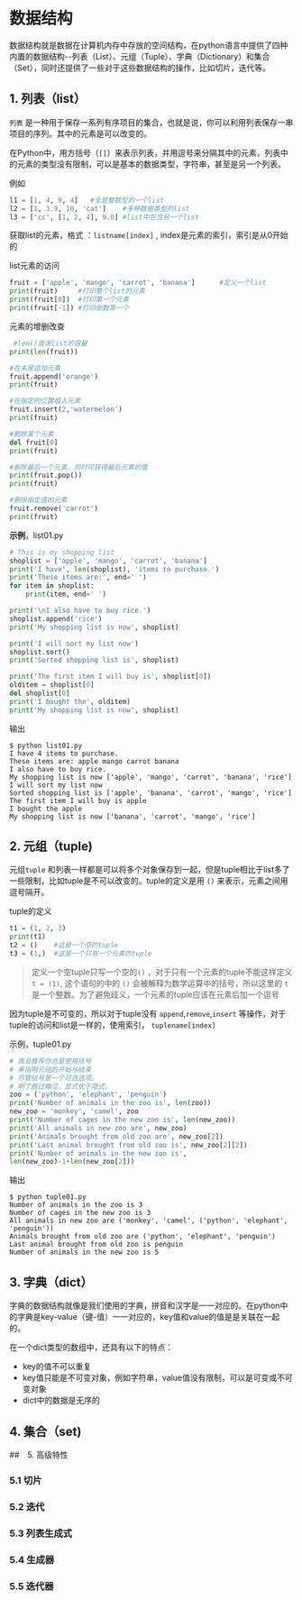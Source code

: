# 数据结构

数据结构就是数据在计算机内存中存放的空间结构，在python语言中提供了四种内置的数据结构--列表（List）、元组（Tuple）、字典（Dictionary）和集合（Set），同时还提供了一些对于这些数据结构的操作，比如切片，迭代等。



## 1. 列表（list）

`列表` 是一种用于保存一系列有序项目的集合，也就是说，你可以利用列表保存一串项目的序列。其中的元素是可以改变的。

在Python中，用方括号（`[]`）来表示列表，并用逗号来分隔其中的元素，列表中的元素的类型没有限制，可以是基本的数据类型，字符串，甚至是另一个列表。

例如

```python
l1 = [1, 4, 9, 4]	#全是整数型的一个list
l2 = [1, 3.9, 10, 'cat']	#多种数据类型的list
l3 = ['cc', [1, 2, 4], 9.0] #list中包含另一个list
```

获取list的元素，格式 ：`listname[index]` , index是元素的索引，索引是从0开始的

list元素的访问

```python
fruit = ['apple', 'mango', 'carrot', 'banana']		#定义一个list
print(fruit)     #打印整个list的元素
print(fruit[0])  #打印第一个元素
print(fruit[-1]) #打印倒数第一个

```

元素的增删改查

```python
 #len()查询list的容量
print(len(fruit))             

#在末尾追加元素
fruit.append('orange')         
print(fruit) 

#在指定的位置插入元素
fruit.insert(2,'watermelon')   
print(fruit)

#删除某个元素
del fruit[0]
print(fruit)

#删除最后一个元素，同时可获得最后元素的值
print(fruit.pop())  
print(fruit) 

#删除指定值的元素
fruit.remove('carrot')
print(fruit)
```





**示例**，list01.py

```python
# This is my shopping list
shoplist = ['apple', 'mango', 'carrot', 'banana']
print('I have', len(shoplist), 'items to purchase.')
print('These items are:', end=' ')
for item in shoplist:
    print(item, end=' ')

print('\nI also have to buy rice.')
shoplist.append('rice')
print('My shopping list is now', shoplist)

print('I will sort my list now')
shoplist.sort()
print('Sorted shopping list is', shoplist)

print('The first item I will buy is', shoplist[0])
olditem = shoplist[0]
del shoplist[0]
print('I bought the', olditem)
print('My shopping list is now', shoplist)

```

输出

```shell
$ python list01.py
I have 4 items to purchase.
These items are: apple mango carrot banana 
I also have to buy rice.
My shopping list is now ['apple', 'mango', 'carrot', 'banana', 'rice']
I will sort my list now
Sorted shopping list is ['apple', 'banana', 'carrot', 'mango', 'rice']
The first item I will buy is apple
I bought the apple
My shopping list is now ['banana', 'carrot', 'mango', 'rice']
```





## 2. 元组（tuple)

元组`tuple` 和列表一样都是可以将多个对象保存到一起，但是tuple相比于list多了一些限制，比如tuple是不可以改变的。tuple的定义是用 `()` 来表示，元素之间用逗号隔开。

tuple的定义

```python
t1 = (1, 2, 3)
print(t1)
t2 = ()    #这是一个空的tuple
t3 = (1,)  #这是一个只有一个元素的tuple
```

> 定义一个空tuple只写一个空的`()` ，对于只有一个元素的tuple不能这样定义 `t = (1)`, 这个语句的中的 `()` 会被解释为数学运算中的括号，所以这里的 `t` 是一个整数。为了避免歧义，一个元素的tuple应该在元素后加一个逗号



因为tuple是不可变的，所以对于tuple没有 `append`,`remove`,`insert` 等操作，对于tuple的访问和list是一样的，使用索引， `tuplename[index]`

示例，tuple01.py

```python
# 我会推荐你总是使用括号
# 来指明元组的开始与结束
# 尽管括号是一个可选选项。
# 明了胜过晦涩，显式优于隐式。
zoo = ('python', 'elephant', 'penguin')
print('Number of animals in the zoo is', len(zoo))
new_zoo = 'monkey', 'camel', zoo
print('Number of cages in the new zoo is', len(new_zoo))
print('All animals in new zoo are', new_zoo)
print('Animals brought from old zoo are', new_zoo[2])
print('Last animal brought from old zoo is', new_zoo[2][2])
print('Number of animals in the new zoo is',
len(new_zoo)-1+len(new_zoo[2]))
```

输出

```shell
$ python tuple01.py
Number of animals in the zoo is 3
Number of cages in the new zoo is 3
All animals in new zoo are ('monkey', 'camel', ('python', 'elephant', 'penguin'))
Animals brought from old zoo are ('python', 'elephant', 'penguin')
Last animal brought from old zoo is penguin
Number of animals in the new zoo is 5
```



## 3. 字典（dict）

字典的数据结构就像是我们使用的字典，拼音和汉字是一一对应的。在python中的字典是key-value（键-值）一一对应的，key值和value的值是是关联在一起的。

在一个dict类型的数组中，还具有以下的特点：

* key的值不可以重复
* key值只能是不可变对象，例如字符串，value值没有限制，可以是可变或不可变对象
* dict中的数据是无序的







## 4. 集合（set)













##　5. 高级特性



### 5.1 切片





### 5.2 迭代





### 5.3 列表生成式





### 5.4 生成器





### 5.5 迭代器



 

